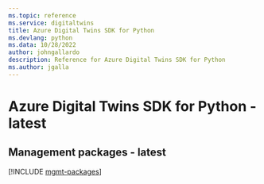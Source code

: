 ```yaml
---
ms.topic: reference
ms.service: digitaltwins
title: Azure Digital Twins SDK for Python
ms.devlang: python
ms.data: 10/28/2022
author: johngallardo
description: Reference for Azure Digital Twins SDK for Python
ms.author: jgalla
---
```

# Azure Digital Twins SDK for Python - latest

## Management packages - latest
[!INCLUDE [mgmt-packages](digital-twins-mgmt-index.md)]